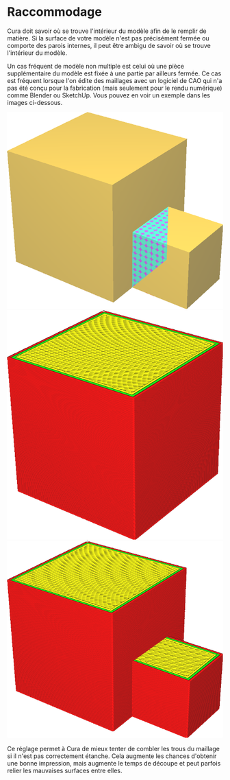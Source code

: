 Raccommodage
====
Cura doit savoir où se trouve l'intérieur du modèle afin de le remplir de matière. Si la surface de votre modèle n'est pas précisément fermée ou comporte des parois internes, il peut être ambigu de savoir où se trouve l'intérieur du modèle.

Un cas fréquent de modèle non multiple est celui où une pièce supplémentaire du modèle est fixée à une partie par ailleurs fermée. Ce cas est fréquent lorsque l'on édite des maillages avec un logiciel de CAO qui n'a pas été conçu pour la fabrication (mais seulement pour le rendu numérique) comme Blender ou SketchUp. Vous pouvez en voir un exemple dans les images ci-dessous.

![La vue aux rayons X révèle une surface supplémentaire à l'intérieur](../../../articles/images/meshfix_extensive_stitching_xray.png)
![Avec ce paramètre désactivé, seul le volume correctement fermé est imprimé](../../../articles/images/meshfix_extensive_stitching_disabled.png)
![Avec ce paramètre activé, la pièce supplémentaire est attachée correctement](../../../articles/images/meshfix_extensive_stitching_enabled.png)

Ce réglage permet à Cura de mieux tenter de combler les trous du maillage si il n'est pas correctement étanche. Cela augmente les chances d'obtenir une bonne impression, mais augmente le temps de découpe et peut parfois relier les mauvaises surfaces entre elles.
